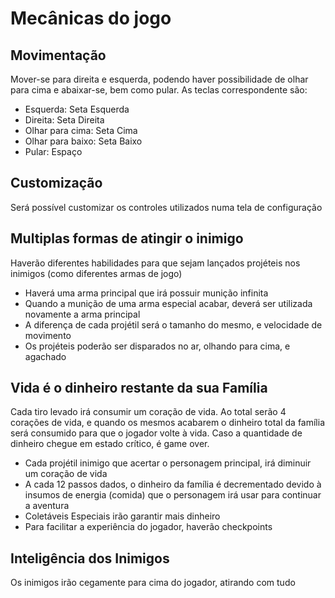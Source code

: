 # Mecânicas do jogo

## Movimentação

Mover-se para direita e esquerda, podendo haver possibilidade de olhar para cima e abaixar-se, bem como pular. As teclas correspondente são:

* Esquerda: Seta Esquerda
* Direita: Seta Direita
* Olhar para cima: Seta Cima
* Olhar para baixo: Seta Baixo
* Pular: Espaço

## Customização

Será possível customizar os controles utilizados numa tela de configuração

## Multiplas formas de atingir o inimigo

Haverão diferentes habilidades para que sejam lançados projéteis nos inimigos (como diferentes armas de jogo)

* Haverá uma arma principal que irá possuir munição infinita
* Quando a munição de uma arma especial acabar, deverá ser utilizada novamente a arma principal
* A diferença de cada projétil será o tamanho do mesmo, e velocidade de movimento
* Os projéteis poderão ser disparados no ar, olhando para cima, e agachado

## Vida é o dinheiro restante da sua Família

Cada tiro levado irá consumir um coração de vida. Ao total serão 4 corações de vida, e quando os mesmos acabarem o dinheiro total da família será consumido para que o jogador volte à vida. Caso a quantidade de dinheiro chegue em estado crítico, é game over.

* Cada projétil inimigo que acertar o personagem principal, irá diminuir um coração de vida
* A cada 12 passos dados, o dinheiro da família é decrementado devido à insumos de energia (comida) que o personagem irá usar para continuar a aventura
* Coletáveis Especiais irão garantir mais dinheiro
* Para facilitar a experiência do jogador, haverão checkpoints

## Inteligência dos Inimigos

Os inimigos irão cegamente para cima do jogador, atirando com tudo